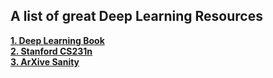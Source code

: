 ## A list of great Deep Learning Resources

**[1. Deep Learning Book](http://www.deeplearningbook.org/)**  
**[2. Stanford CS231n](http://cs231n.stanford.edu/)**  
**[3. ArXive Sanity](http://www.arxiv-sanity.com/)**  


